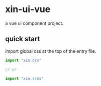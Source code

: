 # xin-ui-vue

a vue ui component project.

## quick start

import global css at the top of the entry file.

```javascript
import "xin.css"

// or

import "xin.scss"
```